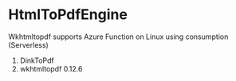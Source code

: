 # HtmlToPdfEngine
Wkhtmltopdf supports Azure Function on Linux using consumption (Serverless)
1. DinkToPdf
2. wkhtmltopdf 0.12.6
